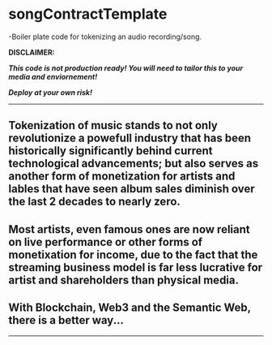 # songContractTemplate
-Boiler plate code for tokenizing an audio recording/song.  

**DISCLAIMER:**

***This code is not production ready!  You will need to tailor this to your media and enviornement!***

***Deploy at your own risk!***

***

## Tokenization of music stands to not only revolutionize a powefull industry that has been historically significantly behind current technological advancements; but also serves as another form of monetization for artists and lables that have seen album sales diminish over the last 2 decades to nearly zero. 


## Most artists, even famous ones are now reliant on live performance or other forms of monetixation for income, due to the fact that the streaming business model is far less lucrative for artist and shareholders than physical media.

## With Blockchain, Web3 and the Semantic Web, there is a better way...

***
